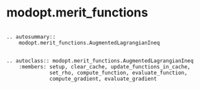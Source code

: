 # modopt.merit_functions

```{eval-rst}

.. autosummary::
    modopt.merit_functions.AugmentedLagrangianIneq

```

```{eval-rst}

.. autoclass:: modopt.merit_functions.AugmentedLagrangianIneq
    :members: setup, clear_cache, update_functions_in_cache,
              set_rho, compute_function, evaluate_function,
              compute_gradient, evaluate_gradient

```